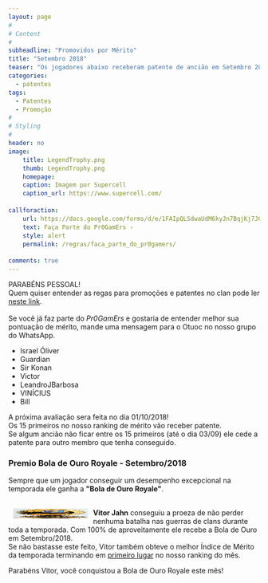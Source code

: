 ```yaml
---
layout: page
#
# Content
#
subheadline: "Promovidos por Mérito"
title: "Setembro 2018"
teaser: "Os jogadores abaixo receberam patente de ancião em Setembro 2018"
categories:
  - patentes
tags:
  - Patentes
  - Promoção
#
# Styling
#
header: no
image:
    title: LegendTrophy.png
    thumb: LegendTrophy.png
    homepage:
    caption: Imagem por Supercell
    caption_url: https://www.supercell.com/

callforaction:
    url: https://docs.google.com/forms/d/e/1FAIpQLSdwaUdM6kyJn7BqjKj7JGmlGeXA_jmRmz4-gGg0UPNZ3GE2gg/viewform
    text: Faça Parte do Pr0GamErs ›
    style: alert
    permalink: /regras/faca_parte_do_pr0gamers/

comments: true    
---
```


PARABÉNS PESSOAL!<br>
Quem quiser entender as regas para promoções e patentes no clan pode ler <a href="/regras/">neste link</a>.<br><br>
Se você já faz parte do <em>Pr0GamErs</em> e gostaria de entender melhor sua pontuação de mérito, mande uma mensagem para o Otuoc no nosso grupo do WhatsApp.

<ul>
  <li>Israel Óliver</li>
  <li>Guardian</li>
  <li>Sir Konan</li>
  <li>Victor</li>
  <li>LeandroJBarbosa</li>
  <li>VINÍCIUS</li>
  <li>Bill</li>
</ul>

A próxima avaliação sera feita no dia 01/10/2018! <br>
Os 15 primeiros no nosso ranking de mérito vão receber patente. <br>
Se algum ancião não ficar entre os 15 primeiros (até o dia 03/09) ele cede a patente para outro membro que tenha conseguido.

### Premio Bola de Ouro Royale - Setembro/2018
Sempre que um jogador conseguir um desempenho excepcional na temporada ele ganha a <strong>"Bola de Ouro Royale"</strong>.

<br>
<img src="/images/bola_de_ouro.jpg" alt="Bola de Ouro Royale" width="150" height="20" hspace="10" align="left"><strong>Vitor Jahn</strong> conseguiu a proeza de não perder nenhuma batalha nas guerras de clans durante toda a temporada. Com 100% de aproveitamente ele recebe a Bola de Ouro em Setembro/2018. <br>
Se não bastasse este feito, Vitor também obteve o melhor Índice de Mérito da temporada terminando em <u>primeiro lugar</u> no nosso ranking do mês.<br>

Parabéns Vitor, você conquistou a Bola de Ouro Royale este mês!

<br>

